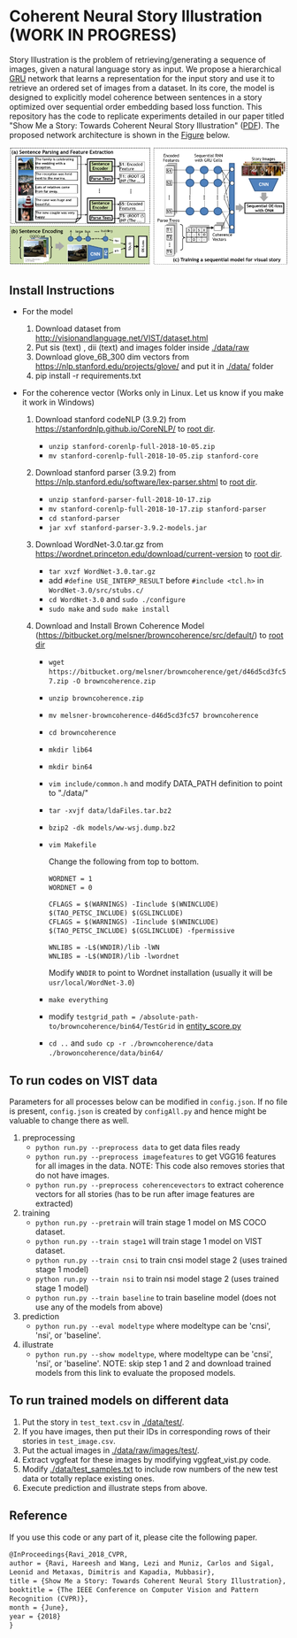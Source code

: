 # Coherent Neural Story Illustration (WORK IN PROGRESS)
Story Illustration is the problem of retrieving/generating a sequence of images, given a natural language story as input. We propose a hierarchical [GRU](https://en.wikipedia.org/wiki/Gated_recurrent_unit) network that learns a representation for the input story and use it to retrieve an ordered set of images from a dataset. In its core, the model is designed to explicitly model coherence between sentences in a story optimized over sequential order embedding based loss function. This repository has the code to replicate experiments detailed in our paper titled "Show Me a Story: Towards Coherent Neural Story Illustration" ([PDF](http://openaccess.thecvf.com/content_cvpr_2018/papers/Ravi_Show_Me_a_CVPR_2018_paper.pdf)). The proposed network architecture is shown in the [Figure](./net_arch.png) below. 


![Proposed Network](./net_arch.png)

## Install Instructions

- For the model 

  1. Download dataset from http://visionandlanguage.net/VIST/dataset.html
  2. Put sis (text) , dii (text) and images folder inside [./data/raw](./data/raw)
  3. Download glove_6B_300 dim vectors from https://nlp.stanford.edu/projects/glove/ and put it in [./data/](./data/) folder
  4. pip install -r requirements.txt

- For the coherence vector (Works only in Linux. Let us know if you make it work in Windows)

  1. Download stanford codeNLP (3.9.2) from https://stanfordnlp.github.io/CoreNLP/ to [root dir](./).
    
     - `unzip stanford-corenlp-full-2018-10-05.zip`
     - `mv stanford-corenlp-full-2018-10-05.zip stanford-core`
     
  2. Download stanford parser (3.9.2) from https://nlp.stanford.edu/software/lex-parser.shtml to [root dir](./).
     - `unzip stanford-parser-full-2018-10-17.zip`
     - `mv stanford-corenlp-full-2018-10-17.zip stanford-parser`
     - `cd stanford-parser`
     - `jar xvf stanford-parser-3.9.2-models.jar`

  3. Download WordNet-3.0.tar.gz from https://wordnet.princeton.edu/download/current-version to [root dir](.).
     - `tar xvzf WordNet-3.0.tar.gz`
     - add `#define USE_INTERP_RESULT` before `#include <tcl.h>` in `WordNet-3.0/src/stubs.c/`
     - `cd WordNet-3.0` and `sudo ./configure`
     - `sudo make` and `sudo make install`
     
  4. Download and Install Brown Coherence Model (https://bitbucket.org/melsner/browncoherence/src/default/) to [root dir](.)
     - `wget https://bitbucket.org/melsner/browncoherence/get/d46d5cd3fc57.zip -O browncoherence.zip`
     - `unzip browncoherence.zip`
     - `mv melsner-browncoherence-d46d5cd3fc57 browncoherence`
     - `cd browncoherence`
     - `mkdir lib64`
     - `mkdir bin64`
     - `vim include/common.h` and modify DATA_PATH definition to point to "./data/"
     - `tar -xvjf data/ldaFiles.tar.bz2 `
     - `bzip2 -dk models/ww-wsj.dump.bz2`
     - `vim Makefile`
     
       Change the following from top to bottom.
       ```
       WORDNET = 1
       WORDNET = 0
       ```
       ```
       CFLAGS = $(WARNINGS) -Iinclude $(WNINCLUDE) $(TAO_PETSC_INCLUDE) $(GSLINCLUDE)
       CFLAGS = $(WARNINGS) -Iinclude $(WNINCLUDE) $(TAO_PETSC_INCLUDE) $(GSLINCLUDE) -fpermissive 
       ```
       ```
       WNLIBS = -L$(WNDIR)/lib -lWN
       WNLIBS = -L$(WNDIR)/lib -lwordnet
       ```
       Modify `WNDIR` to point to Wordnet installation (usually it will be `usr/local/WordNet-3.0`)
     - `make everything`
     - modify `testgrid_path = /absolute-path-to/browncoherence/bin64/TestGrid` in [entity_score.py](./coherence_vector/entity_score.py)
     - `cd ..` and `sudo cp -r ./browncoherence/data ./browoncoherence/data/bin64/`

## To run codes on VIST data
Parameters for all processes below can be modified in `config.json`. If no file is present, `config.json` is created by `configAll.py` and hence might be valuable to change there as well.
1. preprocessing
    - `python run.py --preprocess data` to get data files ready
    - `python run.py --preprocess imagefeatures` to get VGG16 features for all images in the data. NOTE: This code also removes stories that do not have images.
    - `python run.py --preprocess coherencevectors` to extract coherence vectors for all stories (has to be run after image features are extracted)
2. training
    - `python run.py --pretrain` will train stage 1 model on MS COCO dataset. 
    - `python run.py --train stage1` will train stage 1 model on VIST dataset.  
    - `python run.py --train cnsi` to train cnsi model stage 2 (uses trained stage 1 model)
    - `python run.py --train nsi` to train nsi model stage 2 (uses trained stage 1 model)
    - `python run.py --train baseline` to train baseline model (does not use any of the models from above)
3. prediction
    - `python run.py --eval modeltype` where modeltype can be 'cnsi', 'nsi', or 'baseline'.
4. illustrate
    - `python run.py --show modeltype`, where modeltype can be 'cnsi', 'nsi', or 'baseline'.
NOTE: skip step 1 and 2 and download trained models from this link to evaluate the proposed models.  

## To run trained models on different data
1. Put the story in `test_text.csv` in [./data/test/](./data/test/).
2. If you have images, then put their IDs in corresponding rows of their stories in `test_image.csv`.
3. Put the actual images in [./data/raw/images/test/](./data/raw/images/test/).
4. Extract vggfeat for these images by modifying vggfeat_vist.py code.
5. Modify [./data/test_samples.txt](./data/test_samples.txt) to include row numbers of the new test data or totally replace existing ones. 
6. Execute prediction and illustrate steps from above.

## Reference
If you use this code or any part of it, please cite the following paper. 
```
@InProceedings{Ravi_2018_CVPR,
author = {Ravi, Hareesh and Wang, Lezi and Muniz, Carlos and Sigal, Leonid and Metaxas, Dimitris and Kapadia, Mubbasir},
title = {Show Me a Story: Towards Coherent Neural Story Illustration},
booktitle = {The IEEE Conference on Computer Vision and Pattern Recognition (CVPR)},
month = {June},
year = {2018}
}
```
